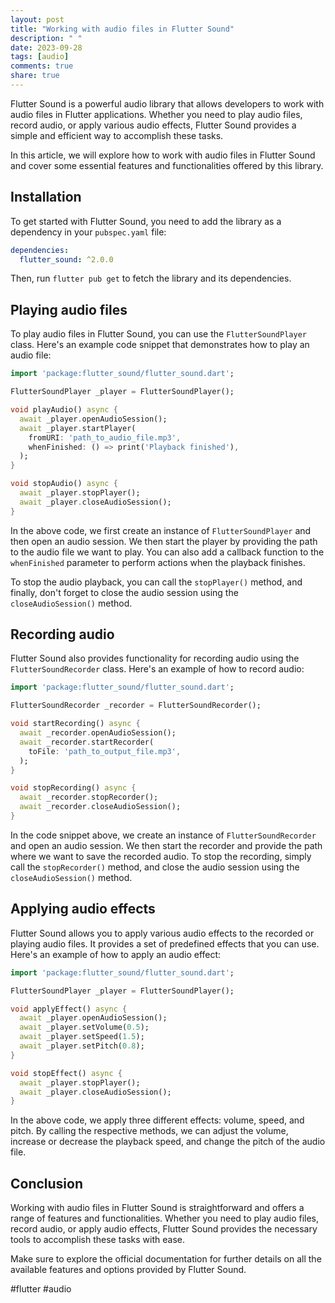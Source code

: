 ```yaml
---
layout: post
title: "Working with audio files in Flutter Sound"
description: " "
date: 2023-09-28
tags: [audio]
comments: true
share: true
---
```


Flutter Sound is a powerful audio library that allows developers to work with audio files in Flutter applications. Whether you need to play audio files, record audio, or apply various audio effects, Flutter Sound provides a simple and efficient way to accomplish these tasks.

In this article, we will explore how to work with audio files in Flutter Sound and cover some essential features and functionalities offered by this library.

## Installation

To get started with Flutter Sound, you need to add the library as a dependency in your `pubspec.yaml` file:

```yaml
dependencies:
  flutter_sound: ^2.0.0
```

Then, run `flutter pub get` to fetch the library and its dependencies.

## Playing audio files

To play audio files in Flutter Sound, you can use the `FlutterSoundPlayer` class. Here's an example code snippet that demonstrates how to play an audio file:

```dart
import 'package:flutter_sound/flutter_sound.dart';

FlutterSoundPlayer _player = FlutterSoundPlayer();

void playAudio() async {
  await _player.openAudioSession();
  await _player.startPlayer(
    fromURI: 'path_to_audio_file.mp3',
    whenFinished: () => print('Playback finished'),
  );
}

void stopAudio() async {
  await _player.stopPlayer();
  await _player.closeAudioSession();
}
```

In the above code, we first create an instance of `FlutterSoundPlayer` and then open an audio session. We then start the player by providing the path to the audio file we want to play. You can also add a callback function to the `whenFinished` parameter to perform actions when the playback finishes.

To stop the audio playback, you can call the `stopPlayer()` method, and finally, don't forget to close the audio session using the `closeAudioSession()` method.

## Recording audio

Flutter Sound also provides functionality for recording audio using the `FlutterSoundRecorder` class. Here's an example of how to record audio:

```dart
import 'package:flutter_sound/flutter_sound.dart';

FlutterSoundRecorder _recorder = FlutterSoundRecorder();

void startRecording() async {
  await _recorder.openAudioSession();
  await _recorder.startRecorder(
    toFile: 'path_to_output_file.mp3',
  );
}

void stopRecording() async {
  await _recorder.stopRecorder();
  await _recorder.closeAudioSession();
}
```

In the code snippet above, we create an instance of `FlutterSoundRecorder` and open an audio session. We then start the recorder and provide the path where we want to save the recorded audio. To stop the recording, simply call the `stopRecorder()` method, and close the audio session using the `closeAudioSession()` method.

## Applying audio effects

Flutter Sound allows you to apply various audio effects to the recorded or playing audio files. It provides a set of predefined effects that you can use. Here's an example of how to apply an audio effect:

```dart
import 'package:flutter_sound/flutter_sound.dart';

FlutterSoundPlayer _player = FlutterSoundPlayer();

void applyEffect() async {
  await _player.openAudioSession();
  await _player.setVolume(0.5);
  await _player.setSpeed(1.5);
  await _player.setPitch(0.8);
}

void stopEffect() async {
  await _player.stopPlayer();
  await _player.closeAudioSession();
}
```

In the above code, we apply three different effects: volume, speed, and pitch. By calling the respective methods, we can adjust the volume, increase or decrease the playback speed, and change the pitch of the audio file.

## Conclusion

Working with audio files in Flutter Sound is straightforward and offers a range of features and functionalities. Whether you need to play audio files, record audio, or apply audio effects, Flutter Sound provides the necessary tools to accomplish these tasks with ease.

Make sure to explore the official documentation for further details on all the available features and options provided by Flutter Sound.

#flutter #audio